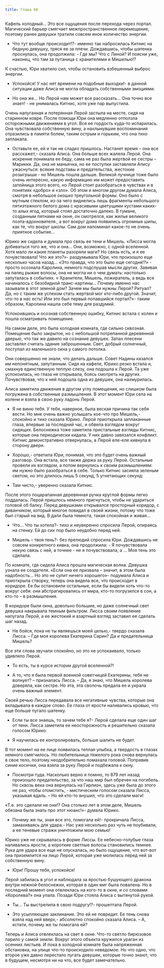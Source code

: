 ```yaml
---
title: Глава 60
---
```


Кафель холодный… Это все ощущения после перехода через портал. Магический барьер смягчает межпространственное перемещение, поэтому ранее девушки тратили совсем иное количество энергии.  

- Что тут вообще происходит!?- именно так набросилась Китнис на бедную девушку, тряся ее за плечи. Дождавшись, чтобы шатенка проснулась, она продолжила: - Где мы? Что с Линой? И поясни уже, наконец, что там за путаница с хранителями и Мишелью!? 

К счастью, Юри хватило сил, чтобы остановить взбешенный выброс энергии. 

- Успокойся! У нас нет времени на подобные выходки!- в данной ситуации даже Алиса не могла обладать собственными эмоциями.

- Но она же… Но Лерой нам может все рассказать… Она точно все знает! - не унималась Китнис, хотя уже пар выпустила. 

Очень напуганная и потерянная Лерой застыла на месте, сидя на старинном ковре. После помощи Юри она медленно отползла осторожными движениями в угол. Вся ее гордость куда-то испарилась. Она чувствовала собственную вину, а нахлынувшие воспоминания отразились в памяти болем, таким острым и горьким, что она тихо заплакала.

- Оставьте ее, ей и так не сладко пришлось. Настанет время         –  она все расскажет,- сказала Алиса. Она больше всех жалела Лерой. Она искренне понимала ее беду, сама не раз была жертвой ее сестры – Марикки. Да, она не маньячка, но ее поступки заставляли Алису ужаснуться: всякие подставы и предательства, жестокие розыгрыши - но Мишель пошла дальше. Великой лучнице тоже было очень интересно, какую информацию им может предоставить затейница этого всего, но Лерой стоит разобраться в чувствах и в понятиях «добро» и «зло». Об этом и многом другом думала Алиса, смотря в небольшое окошко треугольной формы. Оно было с мутным стеклом, из-за чего виднелись лишь фрагменты небольшого пятиэтажного белого дома с красивыми цветущими кустами каких-то алых ягод, который стоял достаточно далеко. В тумане, созданным пятнами на окне, он смотрелся, как жилье великого поэта-вдохновителя., а вот вокруг дома появились огромные шипы, как те, что вокруг школы. Сам дом напоминал какое-то не очень приятное событие…

Юрико же сидела и думала про связь ее тени и Мишель. «Лисса могла добиваться того же, что и она… Они, возможно, с одной вселенной. Хотя мало ли какие планеты разоряли маги? Но связь есть, и я ее почувствовала! Что же это?»- раздумывала Юри, что произошло еще несколько часов назад… «Это правда, что это было еще сегодня!?» - просто осознала Каролина, немного подслушав мысли других. Завивая на палец рыжие волосы, она не могла ни о чем думать: настолько запуталась в событиях. « Хранители, Мишель, пожиратель, а ведь все начиналось с безобидной транс-картины… Почему именно нас зазывали в этот земной дом? Зачем мы были нужны Лерой? Ритуал? Да, но с таким же успехом стать жертвой мог кто-либо другой. Значит, что-то в нас есть! Или это был первый попавшийся портал?»- таким образом, Каролина нашла себе тему для раздумий. 

Успокоившись и осознав собственную ошибку, Китнис встала с колен и пошла осматривать помещение. 

На самом деле, это была холодная комната, где сильно сквозная. Помещение было закрытое, но с небольшой потрепанной деревянной дверью, что так же давило на сознание девушек. Запах плесени заставлял считать здание заброшенным. Свет, добрый солнечный, поступал из маленького окна у самого потолка.

Они совершенно не знали, что делать дальше. Совет Надины казался им непонятным, запутанным. Сидя на кафеле, Юрико резко встала и, смахнув единственную теплую слезу, она подошла к Лерой. Та уже успокоилась, но глаза не открывала, боясь смотреть  на других. Почувствовав, что к ней подошла одна из девушек, она нахмурилась.

Алиса заметила движения в другом углу помещения, но слишком была погружена в собственные размышления. В этот момент Юри села на колени и взяла в свою руку ладонь Лерой.

- Я не виню тебя. У тебя, наверное, была веская причина так себя вести. Но мне очень важно услышать кое-что про Мишель,- спокойно и тихо сказала Юрико. Лерой приоткрыла заплаканные глаза, впервые за последний час, и обвела взглядом вокруг сидящих. Белоснежка тоже заметила пристальные взгляды Китнис, которые она периодически кидала. У них давно завязался конфликт. Китнис демонстративно отвернулась, а Лерой еле-еле кивнула в сторону двери.

- Хорошо,- ответила Юри, понимая, что это будет очень важный разговор. Она встала, все также держа за руку Лерой. Остальные провели их взглядом, а потом вернулись к своим размышлениям: им нужно было разобраться в себе. Только Китнис засияла зеленым светом, но это длилось лишь 5 секунд, 5 угнетающих секунд:

- Там чисто,- уверенно сказала Китнис.

После этого поцарапанная деревянная ручка круглой формы легко поддалась. Лерой пришлось немного пригнуться, чтобы не удариться головой об балку. Перед девушками открывался просторный коридор, с диванчиком, который многое повидал в своей жизни, потому что тоже был старый на вид. В дали была темнота, такая спокойная и живая…

- Что… Что ты хотела?- тихо и неуверенно спросила Лерой, опираясь на стенку. Ей до сих пор было неудобно перед ней.

- Мишель – твоя тень?- без прелюдий спросила Юри. Дождавшись не совсем конкретного кивка, она продолжила: - Я почувствовала некую связь с ней, а точнее - не я почувствовала, а … Моя тень это сделала.

По комнате, где сидела Алиса прошла магическая волна. Девушка узнала ее создателя. «Если она ее призвала – значит, в этом была надобность… Но это не сулит ничего хорошего»- подумала Алиса и приоткрыла створку, теперь она видела все, что происходит в коридоре. Ее бы остановили остальные, если бы видели хоть что-то вокруг себя: они абстрагировались от мира, кто-то погрузился в сон, а кто-то – в размышления.

В коридоре были окна, довольно большие, но даже солнечный свет девушка накрывала темным фильтром. Лисса своим появление напугала Лерой, а ее жестокий и азартный взгляд заставил ее сделать шаг назад.

- Не бойся, пока не ты являешься моей целью,- твердо сказала Лисса. – Где моя королева Екатерина Сарин? Да и предательница Мишель?

Все эти слова звучали спокойно, но это не успокаивало, только удивляло Лерой.

- То есть, ты в курсе истории другой вселенной?!

- А то, что я была первой военной советчицей Екатерины, тебя не волнует? – призналась Лисса. – Да, я знаю, что Мишель королева доверяла, как сестре. Но эта, эта сволочь предала ее и украла очень важный элемент.

Своей речью Лисса передавала все негативные чувства, которые она вкладывала в каждое слово. Ее глаза от ярости наливались кровью, что еще больше пугало шатенку.

- Если ты все знаешь, то зачем тебе я?- Лерой сделала еще один шаг от тени. Лисса заметила ее неосторожность и решительно сказала голосом Юрико:

- Я научилась ее контролировать, больше шалить не будет.

В тот момент на ее лице появилась теплая улыбка, а твердость в глазах немного смягчилось. Но любительница тяжелого рока снова вернулась в свое тело, поэтому неодобрительно помахала головой. Поправив синие косички, она взяла за руку Лерой и подбежала к окну. 

- Посмотри туда. Насколько верно я помню, то 879 лет назад произошло предательство, за что наш мир был обречен на погибель. Но сквозь века она вернулась на Гирлион, здесь уже была до этого не раз, чтобы отомстить, - мистическим голосом сказала Лисса, указывая вдаль. – Но ей кто-то внушил, что это сделали маги!

«Т.е. это сделали не они!? Она столько лет в этом деле, Мишель обязана была знать про этот нюанс!»- думала Юрико.

- Почему же ты, зная все это, помогала ей!- прокричала Лисса, замахиваясь для удара.- Нас уже несколько раз чуть не поубивали, а ее теневые стражи уничтожили мою семью!

Юрико уже не скрывалась в форме Лиссы. Ее небесно-голубые глаза наливались ярости, а короткие светлые волосы становились темнее. Рука для удара все еще не опускалась, но было ощущение, что вот-вот она приземлится на лицо Лерой, которая уже молилась перед ней за собственную вину.

- Юри! Прошу тебя, успокойся!

Лерой забилась в угол и наблюдала за яростью бушующего дракона внутри нежной белоснежки, которая в один миг была повалена. Но в последний момент она отвлеклась на кого-то в окне, и со словами «Королева?» она упала. Позади Юри стояла Алиса с вытянутой рукой.

- Ты… Ты выстрелила в свою подругу!?- прошептала Лерой.

- Это усыпляющее заклинание. Это ей не повредит. Ее тень снова взяла над ней вверх,- абсолютно спокойно сказала Алиса. – А, кстати, почему же ты помогала ей?

Теперь и Алиса отвлеклась на свет в окне. Что-то светло бирюзовое парило у самой земли. Вокруг этого объекта кружился ураган из осенних листьев. И пока в холодной комнате была напряженная обстановка, на улице что-то происходило неведомое. Но что одно, что второе уже давно перестало пугать девушек, которые точно знают, что в будущем, несмотря ни на что, все будет замечательно.

